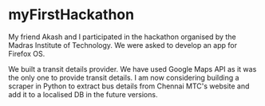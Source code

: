 # myFirstHackathon

My friend Akash and I participated in the hackathon organised by the Madras Institute of Technology. We were asked to develop an
app for Firefox OS.

We built a transit details provider. We have used Google Maps API as it was the only one to provide transit details.
I am now considering building a scraper in Python to extract bus details from Chennai MTC's website and add it to 
a localised DB in the future versions.

